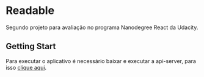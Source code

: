 # Readable

Segundo projeto para avaliação no programa Nanodegree React da Udacity.

## Getting Start

Para executar o aplicativo é necessário baixar e executar a api-server, para isso [clique aqui](https://github.com/udacity/reactnd-project-readable-starter).